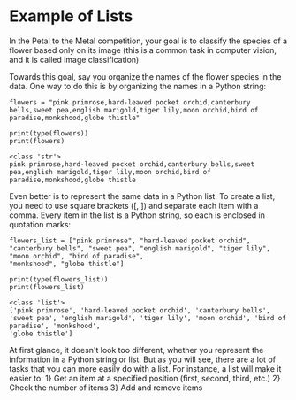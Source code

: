 # Example of Lists
In the Petal to the Metal competition, your goal is to classify the species of a flower based only on its image (this is a common task in computer vision, and it is called
image classification).

Towards this goal, say you organize the names of the flower species in the data. One way to do this is by organizing the names in a Python string:

    flowers = "pink primrose,hard-leaved pocket orchid,canterbury bells,sweet pea,english marigold,tiger lily,moon orchid,bird of paradise,monkshood,globe thistle"

    print(type(flowers))
    print(flowers)

    <class 'str'>
    pink primrose,hard-leaved pocket orchid,canterbury bells,sweet pea,english marigold,tiger lily,moon orchid,bird of paradise,monkshood,globe thistle


Even better is to represent the same data in a Python list. To create a list, you need to use square brackets ([, ]) and separate each item with a comma. Every item in the list is a Python string, so each is enclosed in quotation marks:

    flowers_list = ["pink primrose", "hard-leaved pocket orchid", "canterbury bells", "sweet pea", "english marigold", "tiger lily", "moon orchid", "bird of paradise",
    "monkshood", "globe thistle"]

    print(type(flowers_list))
    print(flowers_list)

    <class 'list'>
    ['pink primrose', 'hard-leaved pocket orchid', 'canterbury bells', 'sweet pea', 'english marigold', 'tiger lily', 'moon orchid', 'bird of paradise', 'monkshood',
    'globe thistle']

At first glance, it doesn't look too different, whether you represent the information in a Python string or list. But as you will see, there are a lot of tasks that
you can more easily do with a list. For instance, a list will make it easier to:
1} Get an item at a specified position (first, second, third, etc.)
2} Check the number of items
3} Add and remove items

